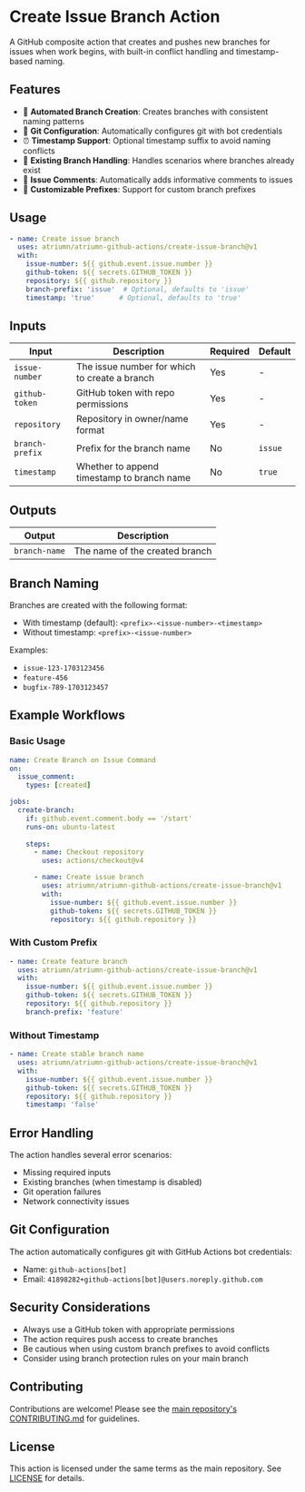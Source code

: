 # Create Issue Branch Action

A GitHub composite action that creates and pushes new branches for issues when work begins, with built-in conflict handling and timestamp-based naming.

## Features

- 🌿 **Automated Branch Creation**: Creates branches with consistent naming patterns
- 🔧 **Git Configuration**: Automatically configures git with bot credentials
- ⏰ **Timestamp Support**: Optional timestamp suffix to avoid naming conflicts
- 🔁 **Existing Branch Handling**: Handles scenarios where branches already exist
- 💬 **Issue Comments**: Automatically adds informative comments to issues
- 🎨 **Customizable Prefixes**: Support for custom branch prefixes

## Usage

```yaml
- name: Create issue branch
  uses: atriumn/atriumn-github-actions/create-issue-branch@v1
  with:
    issue-number: ${{ github.event.issue.number }}
    github-token: ${{ secrets.GITHUB_TOKEN }}
    repository: ${{ github.repository }}
    branch-prefix: 'issue'  # Optional, defaults to 'issue'
    timestamp: 'true'      # Optional, defaults to 'true'
```

## Inputs

| Input | Description | Required | Default |
|-------|-------------|----------|---------|
| `issue-number` | The issue number for which to create a branch | Yes | - |
| `github-token` | GitHub token with repo permissions | Yes | - |
| `repository` | Repository in owner/name format | Yes | - |
| `branch-prefix` | Prefix for the branch name | No | `issue` |
| `timestamp` | Whether to append timestamp to branch name | No | `true` |

## Outputs

| Output | Description |
|--------|-------------|
| `branch-name` | The name of the created branch |

## Branch Naming

Branches are created with the following format:
- With timestamp (default): `<prefix>-<issue-number>-<timestamp>`
- Without timestamp: `<prefix>-<issue-number>`

Examples:
- `issue-123-1703123456`
- `feature-456`
- `bugfix-789-1703123457`

## Example Workflows

### Basic Usage

```yaml
name: Create Branch on Issue Command
on:
  issue_comment:
    types: [created]

jobs:
  create-branch:
    if: github.event.comment.body == '/start'
    runs-on: ubuntu-latest
    
    steps:
      - name: Checkout repository
        uses: actions/checkout@v4

      - name: Create issue branch
        uses: atriumn/atriumn-github-actions/create-issue-branch@v1
        with:
          issue-number: ${{ github.event.issue.number }}
          github-token: ${{ secrets.GITHUB_TOKEN }}
          repository: ${{ github.repository }}
```

### With Custom Prefix

```yaml
- name: Create feature branch
  uses: atriumn/atriumn-github-actions/create-issue-branch@v1
  with:
    issue-number: ${{ github.event.issue.number }}
    github-token: ${{ secrets.GITHUB_TOKEN }}
    repository: ${{ github.repository }}
    branch-prefix: 'feature'
```

### Without Timestamp

```yaml
- name: Create stable branch name
  uses: atriumn/atriumn-github-actions/create-issue-branch@v1
  with:
    issue-number: ${{ github.event.issue.number }}
    github-token: ${{ secrets.GITHUB_TOKEN }}
    repository: ${{ github.repository }}
    timestamp: 'false'
```

## Error Handling

The action handles several error scenarios:
- Missing required inputs
- Existing branches (when timestamp is disabled)
- Git operation failures
- Network connectivity issues

## Git Configuration

The action automatically configures git with GitHub Actions bot credentials:
- Name: `github-actions[bot]`
- Email: `41898282+github-actions[bot]@users.noreply.github.com`

## Security Considerations

- Always use a GitHub token with appropriate permissions
- The action requires push access to create branches
- Be cautious when using custom branch prefixes to avoid conflicts
- Consider using branch protection rules on your main branch

## Contributing

Contributions are welcome! Please see the [main repository's CONTRIBUTING.md](../CONTRIBUTING.md) for guidelines.

## License

This action is licensed under the same terms as the main repository. See [LICENSE](../LICENSE) for details.
